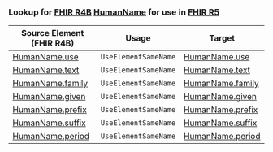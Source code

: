 ### Lookup for [FHIR R4B](https://hl7.org/fhir/R4B/) [HumanName](https://hl7.org/fhir/R4B/HumanName.html) for use in [FHIR R5](https://hl7.org/fhir/R5/)

| Source Element (FHIR R4B) | Usage | Target |
| -------------- | ----- | ------ |
| [HumanName.use](https://hl7.org/fhir/R4B/HumanName.html#resource) | `UseElementSameName` | [HumanName.use](https://hl7.org/fhir/R5/HumanName.html#resource) |
| [HumanName.text](https://hl7.org/fhir/R4B/HumanName.html#resource) | `UseElementSameName` | [HumanName.text](https://hl7.org/fhir/R5/HumanName.html#resource) |
| [HumanName.family](https://hl7.org/fhir/R4B/HumanName.html#resource) | `UseElementSameName` | [HumanName.family](https://hl7.org/fhir/R5/HumanName.html#resource) |
| [HumanName.given](https://hl7.org/fhir/R4B/HumanName.html#resource) | `UseElementSameName` | [HumanName.given](https://hl7.org/fhir/R5/HumanName.html#resource) |
| [HumanName.prefix](https://hl7.org/fhir/R4B/HumanName.html#resource) | `UseElementSameName` | [HumanName.prefix](https://hl7.org/fhir/R5/HumanName.html#resource) |
| [HumanName.suffix](https://hl7.org/fhir/R4B/HumanName.html#resource) | `UseElementSameName` | [HumanName.suffix](https://hl7.org/fhir/R5/HumanName.html#resource) |
| [HumanName.period](https://hl7.org/fhir/R4B/HumanName.html#resource) | `UseElementSameName` | [HumanName.period](https://hl7.org/fhir/R5/HumanName.html#resource) |
